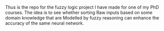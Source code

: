 Thus is the repo for the fuzzy logic project I have made for one of my PhD courses.
The idea is to see whether sorting Raw inputs based on some domain knowledge that are
Modelled by fuzzy reasoning can enhance the accuracy of the same neural network.
